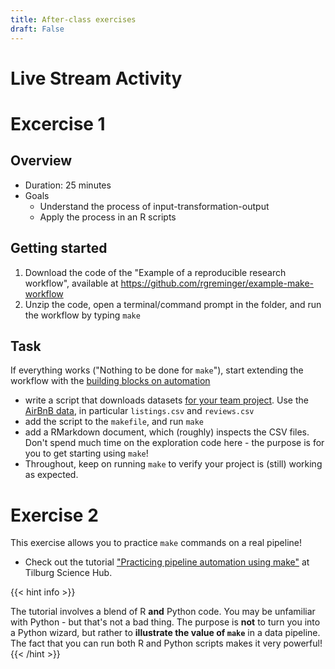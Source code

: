 ```yaml
---
title: After-class exercises
draft: False
---
```


# Live Stream Activity

# Excercise 1

## Overview

- Duration: 25 minutes
- Goals
  - Understand the process of input-transformation-output
  - Apply the process in an R scripts

<!--with 4-6 students<!--, *or* guided "look over the shoulders of Hannes" session-->
<!--- Duration: 25 minutes
<!--- Goals
  - Understand the process of input-transformation-output
  - Apply process in an R script
-->

## Getting started

1. Download the code of the "Example of a reproducible research workflow", available at https://github.com/rgreminger/example-make-workflow
2. Unzip the code, open a terminal/command prompt in the folder, and run the workflow by typing `make`

## Task

If everything works ("Nothing to be done for `make`"), start extending the workflow with the [building blocks on automation](/docs/project/resources/automation/)

- write a script that downloads datasets [for your team project](/docs/project). Use the [AirBnB data](http://insideairbnb.com/get-the-data.html), in particular `listings.csv` and `reviews.csv`
- add the script to the `makefile`, and run `make`
- add a RMarkdown document, which (roughly) inspects the CSV files. Don't spend much time on the exploration code here - the purpose is for you to get starting using `make`!
- Throughout, keep on running `make` to verify your project is (still) working as expected.



# Exercise 2
This exercise allows you to practice `make` commands on a real pipeline!

- Check out the tutorial ["Practicing pipeline automation using make"](https://tilburgsciencehub.com/makefile/pipeline-automation) at Tilburg Science Hub.

{{< hint info >}}

The tutorial involves a blend of R __and__ Python code. You may be unfamiliar with Python - but that's not a bad thing. The purpose is __not__ to turn you into a Python wizard, but rather to __illustrate the value of `make`__ in a data pipeline. The fact that you can run both R and Python scripts makes it very powerful!
{{< /hint >}}
